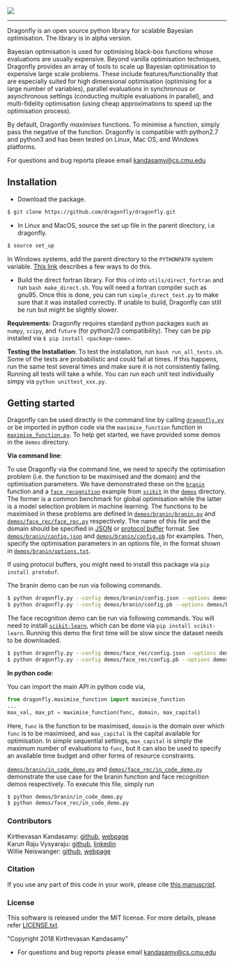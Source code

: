
<img src="https://dragonfly.github.io/images/dragonfly_bigwords.png"/>

---

Dragonfly is an open source python library for scalable Bayesian optimisation.
The library is in alpha version.

Bayesian optimisation is used for optimising black-box functions whose evaluations are
usually expensive. Beyond vanilla optimisation techniques, Dragonfly provides an array of tools to
scale up Bayesian optimisation to expensive large scale problems.
These include features/functionality that are especially suited for
high dimensional optimisation (optimising for a large number of variables),
parallel evaluations in synchronous or asynchronous settings (conducting multiple
evaluations in parallel), and multi-fidelity optimisation (using cheap approximations
to speed up the optimisation process).

By default, Dragonfly *maximises* functions.
To minimise a function, simply pass the negative of the function.
Dragonfly is compatible with python2.7 and python3 and has been tested on Linux,
Mac OS, and Windows platforms.

For questions and bug reports please email kandasamy@cs.cmu.edu


## Installation

* Download the package.
```bash
$ git clone https://github.com/dragonfly/dragonfly.git
```

* In Linux and MacOS, source the set up file in the parent directory, i.e dragonfly.
```bash
$ source set_up
```
In Windows systems, add the parent directory to the `PYTHONPATH` system variable.
[This
link](https://superuser.com/questions/949560/how-do-i-set-system-environment-variables-in-windows-10)
describes a few ways to do this.

* Build the direct fortran library. For this `cd` into `utils/direct_fortran` and run
  `bash make_direct.sh`. You will need a fortran compiler such as gnu95. Once this is
  done, you can run `simple_direct_test.py` to make sure that it was installed correctly.
  If unable to build, Dragonfly can still be run but might be slightly slower.

**Requirements:**
Dragonfly requires standard python packages such as `numpy`, `scipy`, and `future` (for
python2/3 compatibility). They can be pip installed via
`$ pip install <package-name>`.

**Testing the Installation**:
To test the installation, run ```bash run_all_tests.sh```. Some of the tests are
probabilistic and could fail at times. If this happens, run the same test several times
and make sure it is not consistently failing. Running all tests will take a while.
You can run each unit test individually simpy via `python unittest_xxx.py`.

## Getting started

Dragonfly can be
used directly in the command line by calling
[`dragonfly.py`](dragonfly.py)
or be imported in python code via the `maximise_function` function in
[`maximise_function.py`](maximise_function.py).
To help get started, we have provided some demos in the `demos` directory.

**Via command line**:

To use Dragonfly via the command line, we need to specify the optimisation problem (i.e.
the function to be maximised and the domain) and the optimisation parameters.
We have demonstrated these on the
[`branin`](https://www.sfu.ca/~ssurjano/branin.html) function and a
[`face recognition`](http://scikit-learn.org/0.15/auto_examples/applications/face_recognition.html)
example from [`scikit`](http://scikit-learn.org/0.15/index.html) in the [`demos`](demos) directory.
The former is a common benchmark for global optimisation while the latter is a
model selection problem in machine learning.
The functions to be maximised in these problems are defined in
[`demos/branin/branin.py`](demos/branin/branin.py) and
[`demos/face_rec/face_rec.py`](demos/face_rec/face_rec.py) respectively.
The name of this file and the domain should be specified in
[JSON](https://en.wikipedia.org/wiki/JSON) or
[protocol buffer](https://en.wikipedia.org/wiki/Protocol_Buffers) format.
See
[`demos/branin/config.json`](demos/branin/config.json) and
[`demos/branin/config.pb`](demos/branin/config.pb) for examples.
Then, specify the optimisation parameters in an options file, in the format shown in
[`demos/branin/options.txt`](demos/branin/options.txt).

If using protocol buffers, you might need to install this package via
`pip install protobuf`.

The branin demo can be run via following commands.
```bash
$ python dragonfly.py --config demos/branin/config.json --options demos/branin/options.txt
$ python dragonfly.py --config demos/branin/config.pb --options demos/branin/options.txt
```

The face recognition demo can be run via following commands.
You will need to install 
[`scikit-learn`](http://scikit-learn.org), which can be done via
`pip install scikit-learn`.
Running this demo the first time will be slow since the dataset needs to be downloaded.

```bash
$ python dragonfly.py --config demos/face_rec/config.json --options demos/face_rec/options.txt
$ python dragonfly.py --config demos/face_rec/config.pb --options demos/face_rec/options.txt
```

**In python code**:

You can import the main API in python code via,
```python
from dragonfly.maximise_function import maximise_function
...
max_val, max_pt = maximise_function(func, domain, max_capital)
```
Here, `func` is the function to be maximised,
`domain` is the domain over which `func` is to be maximised,
and `max_capital` is the capital available for optimisation.
In simple sequential settings, `max_capital` is simply the maximum number of evaluations
to `func`, but it can also be used to specify an available time budget and other forms
of resource constraints.

[`demos/branin/in_code_demo.py`](demos/branin/in_code_demo.py) and
[`demos/face_rec/in_code_demo.py`](demos/face_rec/in_code_demo.py)
demonstrate the use case for the branin function and face recognition demos respectively.
To execute this file, simply run
```bash
$ python demos/branin/in_code_demo.py
$ python demos/face_rec/in_code_demo.py
```

### Contributors

Kirthevasan Kandasamy: [github](https://github.com/kirthevasank),
[webpage](http://www.cs.cmu.edu/~kkandasa/)  
Karun Raju Vysyaraju: [github](https://github.com/karunraju),
[linkedin](https://www.linkedin.com/in/karunrajuvysyaraju)  
Willie Neiswanger: [github](https://github.com/willieneis),
[webpage](http://www.cs.cmu.edu/~wdn/)

### Citation
If you use any part of this code in your work, please cite
[this manuscript](http://www.cs.cmu.edu/~kkandasa/docs/proposal.pdf).

### License
This software is released under the MIT license. For more details, please refer
[LICENSE.txt](https://github.com/dragonfly/dragonfly/blob/master/LICENSE.txt).

"Copyright 2018 Kirthevasan Kandasamy"

- For questions and bug reports please email kandasamy@cs.cmu.edu
